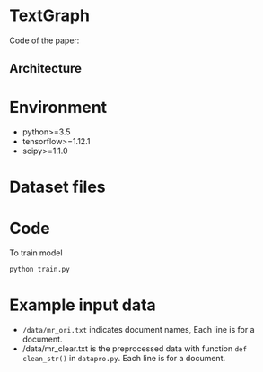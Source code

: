 # TextGraph
Code of the paper:  
## Architecture

# Environment
* python>=3.5
* tensorflow>=1.12.1
* scipy>=1.1.0
# Dataset files

# Code
To train model 

    python train.py
# Example input data
* `/data/mr_ori.txt` indicates document names, Each line is for a document.
* /data/mr_clear.txt is the preprocessed data with function `def clean_str()` in `datapro.py`. Each line is for a document.
    

